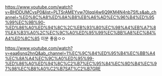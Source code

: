 https://www.youtube.com/watch?v=BHDDUMCvsP0&list=PLTSrAMEYvw70IqqI4w6Q9KM4N4nb7SfLs&ab_channel=%ED%8C%A8%ED%8A%B8%EB%A6%AD%EC%96%B4%ED%95%99%EC%9B%90-%ED%86%A0%ED%94%8C%2C%EB%93%80%EC%98%A4%EB%A7%81%EA%B3%A0%2C%EC%9C%A0%ED%95%99%EC%BB%A8%EC%84%A4%ED%8C%85
이분 좋음ㅇㅇ



https://www.youtube.com/watch?v=eaa6snq2hnQ&ab_channel=1%EC%9C%84%ED%95%B4%EC%BB%A4%EC%8A%A4%EC%9C%A0%ED%95%99-%ED%86%A0%ED%94%8C%C2%B7%EC%95%84%EC%9D%B4%EC%97%98%EC%B8%A0%C2%B7SAT%C2%B7GRE
